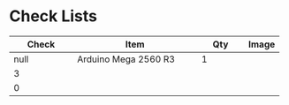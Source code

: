 # Check Lists

<table><thead><tr><th width="99" data-type="rating" data-max="1">Check</th><th width="209">Item</th><th width="69">Qty</th><th>Image</th></tr></thead><tbody><tr><td>null</td><td>Arduino Mega 2560 R3</td><td>1</td><td></td></tr><tr><td>3</td><td></td><td></td><td></td></tr><tr><td>0</td><td></td><td></td><td></td></tr></tbody></table>
